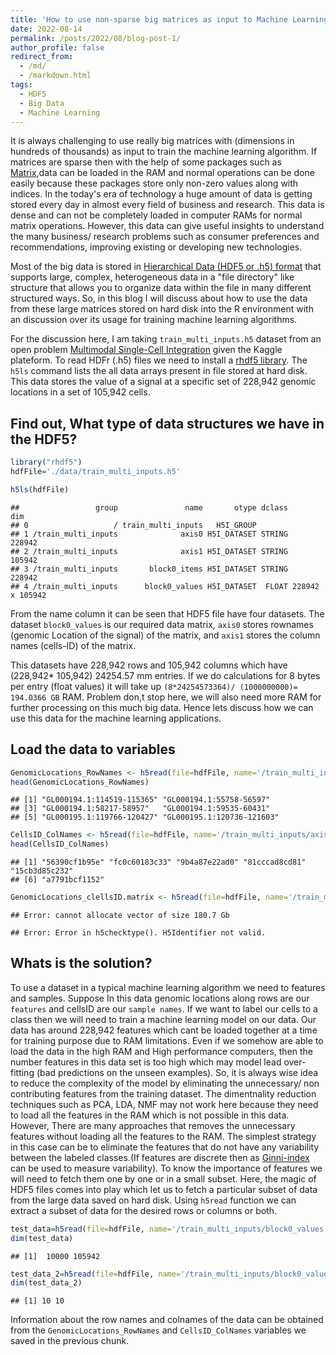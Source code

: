 ```yaml
---
title: 'How to use non-sparse big matrices as input to Machine Learning algorithms?'
date: 2022-08-14
permalink: /posts/2022/08/blog-post-1/
author_profile: false
redirect_from: 
  - /md/
  - /markdown.html
tags:
  - HDF5
  - Big Data
  - Machine Learning
---
```


It is always challenging to use really big matrices with (dimensions in hundreds of thousands) as input to train the machine learning algorithm. If matrices are sparse then with the help of some  packages such as [Matrix](https://cran.r-project.org/web/packages/Matrix/index.html),data can be loaded in the RAM and normal operations can be done easily because these packages store only non-zero values along with indices.  In the today's era of technology a huge amount of data is getting stored every day in almost every field of business and research. This data is dense and can not be completely loaded in computer RAMs for normal matrix operations. However, this data can give useful insights to understand the many business/ research problems such as consumer preferences and recommendations, improving existing or developing new technologies. 

Most of the big data is stored in [Hierarchical Data (HDF5 or .h5) format](https://www.neonscience.org/resources/learning-hub/tutorials/about-hdf5) that supports large, complex, heterogeneous data in a "file directory" like structure that allows you to organize data within the file in many different structured ways. So, in this blog I will discuss about how to use the data from these large matrices stored on hard disk into the R environment with an discussion over its usage for training machine learning algorithms.

For the discussion here, I am taking `train_multi_inputs.h5` dataset from an open problem [Multimodal Single-Cell Integration](https://www.kaggle.com/competitions/open-problems-multimodal/data?select=metadata.csv) given the Kaggle plateform.  To read HDFr (.h5) files we need to install a [rhdf5 library](https://www.bioconductor.org/packages/release/bioc/html/rhdf5.html). The `h5ls` command lists the all data arrays present in file stored at hard disk. This data stores the value of a signal at a specific set of 228,942 genomic locations in a set of 105,942 cells.

## Find out, What type of data structures we have in the HDF5?


```r
library("rhdf5")
hdfFile='./data/train_multi_inputs.h5'

h5ls(hdfFile)
```

```
##                 group               name       otype dclass             dim
## 0                   / train_multi_inputs   H5I_GROUP                       
## 1 /train_multi_inputs              axis0 H5I_DATASET STRING          228942
## 2 /train_multi_inputs              axis1 H5I_DATASET STRING          105942
## 3 /train_multi_inputs       block0_items H5I_DATASET STRING          228942
## 4 /train_multi_inputs      block0_values H5I_DATASET  FLOAT 228942 x 105942
```
From the name column it can be seen that HDF5 file have four datasets. The dataset `block0_values` is our required data matrix, `axis0` stores rownames (genomic Location of the signal) of the matrix, and `axis1` stores the column names (cells-ID) of the matrix.


This datasets have 228,942  rows and 105,942 columns which have (228,942* 105,942) 24254.57 mm entries. If we do calculations for 8 bytes per entry (float values) it will take up `(8*24254573364)/ (1000000000)= 194.0366 GB` RAM. Problem don,t stop here, we will also need more RAM for further processing on this much big data. Hence lets discuss how we can use this data for the machine learning applications.

## Load the data to variables


```r
GenomicLocations_RowNames <- h5read(file=hdfFile, name='/train_multi_inputs/axis0') # Load row names (genomic locations) to a variable
head(GenomicLocations_RowNames)
```

```
## [1] "GL000194.1:114519-115365" "GL000194.1:55758-56597"  
## [3] "GL000194.1:58217-58957"   "GL000194.1:59535-60431"  
## [5] "GL000195.1:119766-120427" "GL000195.1:120736-121603"
```

```r
CellsID_ColNames <- h5read(file=hdfFile, name='/train_multi_inputs/axis1') # Load column names (Cells-Ids) to a variable
head(CellsID_ColNames) 
```

```
## [1] "56390cf1b95e" "fc0c60183c33" "9b4a87e22ad0" "81cccad8cd81" "15cb3d85c232"
## [6] "a7791bcf1152"
```

```r
GenomicLocations_clellsID.matrix <- h5read(file=hdfFile, name='/train_multi_inputs/block0_values') # Load matrix names to a variable,  can't it be loaded ?
```

```
## Error: cannot allocate vector of size 180.7 Gb
```

```
## Error: Error in h5checktype(). H5Identifier not valid.
```


## Whats is the solution?

To use a dataset in a typical machine learning algorithm we need to features and samples.  Suppose In this data genomic locations along rows are our `features` and cellsID are our `sample names`.  If we want to label our cells to a class then we will need to train a machine learning model on our data. Our data has around 228,942 features which cant be loaded together at a time for training purpose due to RAM limitations. Even if we somehow are able to load the data in the high RAM and High performance computers, then the number features in this data set is too high which may model lead over-fitting (bad predictions on the unseen examples). So, it is always wise idea to reduce the complexity of the model by eliminating the unnecessary/ non contributing features from the training dataset. The dimentnality reduction techniques such as PCA, LDA, NMF may not work here because they need to load all the features in the RAM which is not possible in this data. However, There are many approaches that removes the unnecessary features without loading all the features to the RAM. The simplest strategy in this case can be to eliminate the features that do not have any variability between the labeled classes.(If features are discrete then as [Ginni-index](https://blog.quantinsti.com/gini-index/) can be used to measure variability). To know the importance of features we will need to fetch them one by one or in a small subset. Here, the magic of HDF5 files comes into play which let us to fetch a particular subset of data from the large data saved on hard disk. Using `h5read` function we can extract a subset of data for the desired rows or columns or both.


```r
test_data=h5read(file=hdfFile, name='/train_multi_inputs/block0_values', index = list(1:10000, NULL )) # fetch data of first 10000 rows i.e features or genomic location
dim(test_data)
```

```
## [1]  10000 105942
```

```r
test_data_2=h5read(file=hdfFile, name='/train_multi_inputs/block0_values', index = list(1:10, 1:10)) ## fetch data of first 10 rows and first 10 columns
dim(test_data_2)
```

```
## [1] 10 10
```

Information about the row names and colnames of the data can be obtained from the `GenomicLocations_RowNames` and `CellsID_ColNames` variables we saved in the previous chunk. 


